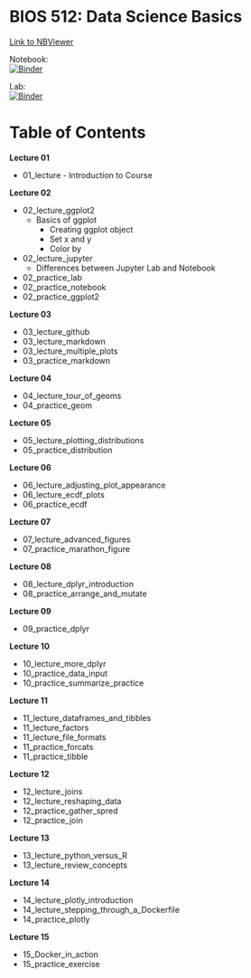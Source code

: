 # BIOS 512: Data Science Basics

[Link to NBViewer](https://nbviewer.jupyter.org/github/the-tanvan/BIOS512)

Notebook:  
[![Binder](https://mybinder.org/badge_logo.svg)](https://mybinder.org/v2/gh/the-tanvan/BIOS512/master)

Lab:  
[![Binder](https://mybinder.org/badge_logo.svg)](https://mybinder.org/v2/gh/the-tanvan/master?urlpath=lab)

# Table of Contents

**Lecture 01**
* 01_lecture - Introduction to Course

**Lecture 02**
* 02_lecture_ggplot2
  * Basics of ggplot
    * Creating ggplot object
    * Set x and y
    * Color by
* 02_lecture_jupyter
  * Differences between Jupyter Lab and Notebook
* 02_practice_lab
* 02_practice_notebook
* 02_practice_ggplot2

**Lecture 03**
* 03_lecture_github
* 03_lecture_markdown
* 03_lecture_multiple_plots
* 03_practice_markdown

**Lecture 04**
* 04_lecture_tour_of_geoms
* 04_practice_geom

**Lecture 05**
* 05_lecture_plotting_distributions
* 05_practice_distribution

**Lecture 06**
* 06_lecture_adjusting_plot_appearance
* 06_lecture_ecdf_plots
* 06_practice_ecdf

**Lecture 07**
* 07_lecture_advanced_figures
* 07_practice_marathon_figure

**Lecture 08**
* 08_lecture_dplyr_introduction
* 08_practice_arrange_and_mutate

**Lecture 09**
* 09_practice_dplyr

**Lecture 10**
* 10_lecture_more_dplyr
* 10_practice_data_input
* 10_practice_summarize_practice

**Lecture 11**
* 11_lecture_dataframes_and_tibbles
* 11_lecture_factors
* 11_lecture_file_formats
* 11_practice_forcats
* 11_practice_tibble

**Lecture 12**
* 12_lecture_joins
* 12_lecture_reshaping_data
* 12_practice_gather_spred
* 12_practice_join

**Lecture 13**
* 13_lecture_python_versus_R
* 13_lecture_review_concepts

**Lecture 14**
* 14_lecture_plotly_introduction
* 14_lecture_stepping_through_a_Dockerfile
* 14_practice_plotly

**Lecture 15**
* 15_Docker_in_action
* 15_practice_exercise
